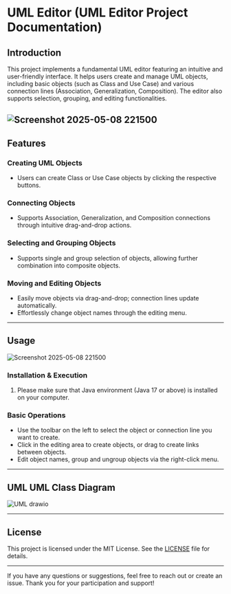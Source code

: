 
# UML Editor (UML Editor Project Documentation)

## Introduction
This project implements a fundamental UML editor featuring an intuitive and user-friendly interface. It helps users create and manage UML objects, including basic objects (such as Class and Use Case) and various connection lines (Association, Generalization, Composition). The editor also supports selection, grouping, and editing functionalities.

![Screenshot 2025-05-08 221500](https://github.com/user-attachments/assets/cbea50cb-9d7b-4926-90dc-ac93aeba26ea)
---

## Features

### Creating UML Objects
- Users can create Class or Use Case objects by clicking the respective buttons.

### Connecting Objects
- Supports Association, Generalization, and Composition connections through intuitive drag-and-drop actions.

### Selecting and Grouping Objects
- Supports single and group selection of objects, allowing further combination into composite objects.

### Moving and Editing Objects
- Easily move objects via drag-and-drop; connection lines update automatically.
- Effortlessly change object names through the editing menu.

---

## Usage
![Screenshot 2025-05-08 221500](https://github.com/user-attachments/assets/0a0efc44-8dfc-409c-946f-c86b3a7780ba)

### Installation & Execution
1. Please make sure that Java environment (Java 17 or above) is installed on your computer.


### Basic Operations
- Use the toolbar on the left to select the object or connection line you want to create.
- Click in the editing area to create objects, or drag to create links between objects.
- Edit object names, group and ungroup objects via the right-click menu.

---

## UML UML Class Diagram
![UML drawio](https://github.com/user-attachments/assets/d736ad66-8e0b-4b39-a6a7-560c005bc4b0)

---

## License
This project is licensed under the MIT License. See the [LICENSE](LICENSE) file for details.

---
If you have any questions or suggestions, feel free to reach out or create an issue. Thank you for your participation and support! 
